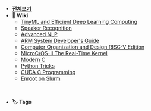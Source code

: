 - [**전체보기**](dashboard.md)
- **📙 Wiki**
  - [TinyML and Efficient Deep Learning Computing](notes/mit-6s965/README.md)
  - [Speaker Recognition](notes/udemy-speaker/README.md)
  - [Advanced NLP](notes/cs11-711/README.md)
  - [ARM System Developer's Guide](notes/arm-system-guide/README.md)
  - [Computer Organization and Design RISC-V Edition](notes/cod/README.md)
  - [MicroC/OS-II The Real-Time Kernel](notes/ucos2/README.md)
  - [Modern C](notes/modern-c/README.md)
  - [Python Tricks](notes/python-trick/README.md)
  - [CUDA C Programming](notes/pro-cuda-c/README.md)
  - [Enroot on Slurm](notes/enroot-slurm/README.md)

<br/>

- **🏷️ Tags**
<div class="tag-container">
  <div class="tag-list"></div>
</div>

<br/>
<br/> 

<div class="clock-container">
    <div class="date"></div>
    <div class="time"></div>
</div>